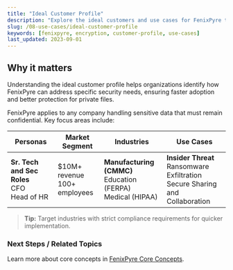 ```yaml
---
title: "Ideal Customer Profile"
description: "Explore the ideal customers and use cases for FenixPyre to protect sensitive data effectively."
slug: /08-use-cases/ideal-customer-profile
keywords: [fenixpyre, encryption, customer-profile, use-cases]
last_updated: 2023-09-01
---
```


## Why it matters
Understanding the ideal customer profile helps organizations identify how FenixPyre can address specific security needs, ensuring faster adoption and better protection for private files.

FenixPyre applies to any company handling sensitive data that must remain confidential. Key focus areas include:

| Personas                  | Market Segment             | Industries                          | Use Cases                     |
|---------------------------|----------------------------|------------------------------------|-------------------------------|
| **Sr. Tech and Sec Roles** <br> CFO <br> Head of HR | $10M+ revenue <br> 100+ employees | **Manufacturing (CMMC)** <br> Education (FERPA) <br> Medical (HIPAA) | **Insider Threat** <br> Ransomware Exfiltration <br> Secure Sharing and Collaboration |

> **Tip:** Target industries with strict compliance requirements for quicker implementation.

### Next Steps / Related Topics
Learn more about core concepts in [FenixPyre Core Concepts](/docs-v4/02-core-concepts/index.md).
